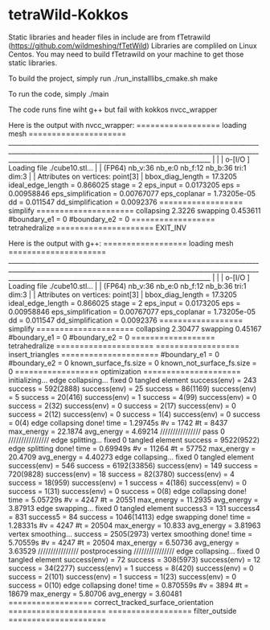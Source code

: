 # tetraWild-Kokkos
Static libraries and header files in include are from fTetrawild (https://github.com/wildmeshing/fTetWild)
Libraries are compliled on Linux Centos. You may need to build fTetrawild on your machine to get those static libraries.

To build the project, simply run 
./run_installlibs_cmake.sh
make

To run the code, simply
./main

The code runs fine wiht g++ but fail with kokkos nvcc_wrapper

Here is the output with nvcc_wrapper:
================== loading mesh =====================
     ___________________________________________________________________________________________________________________________________________________________________________________________________________________________ 
    |                                                                                                                                                                                                                           |
    | o-[I/O         ] Loading file ./cube10.stl...                                                                                                                                                                             |
    |                  (FP64) nb_v:36 nb_e:0 nb_f:12 nb_b:36 tri:1 dim:3                                                                                                                                                        |
    |                  Attributes on vertices: point[3]                                                                                                                                                                         |
bbox_diag_length = 17.3205
ideal_edge_length = 0.866025
stage = 2
eps_input = 0.0173205
eps = 0.00958846
eps_simplification = 0.00767077
eps_coplanar = 1.73205e-05
dd = 0.011547
dd_simplification = 0.0092376
================== simplify =====================
collapsing 2.3226
swapping 0.453611
#boundary_e1 = 0
#boundary_e2 = 0
================== tetrahedralize =====================
EXIT_INV


Here is the output with g++:
================== loading mesh =====================
     ___________________________________________________________________________________________________________________________________________________________________________________________________________________________ 
    |                                                                                                                                                                                                                           |
    | o-[I/O         ] Loading file ./cube10.stl...                                                                                                                                                                             |
    |                  (FP64) nb_v:36 nb_e:0 nb_f:12 nb_b:36 tri:1 dim:3                                                                                                                                                        |
    |                  Attributes on vertices: point[3]                                                                                                                                                                         |
bbox_diag_length = 17.3205
ideal_edge_length = 0.866025
stage = 2
eps_input = 0.0173205
eps = 0.00958846
eps_simplification = 0.00767077
eps_coplanar = 1.73205e-05
dd = 0.011547
dd_simplification = 0.0092376
================== simplify =====================
collapsing 2.30477
swapping 0.45167
#boundary_e1 = 0
#boundary_e2 = 0
================== tetrahedralize =====================
================== insert_triangles =====================
#boundary_e1 = 0
#boundary_e2 = 0
known_surface_fs.size = 0
known_not_surface_fs.size = 0
================== optimization =====================
initializing...
edge collapsing...
fixed 0 tangled element
success(env) = 243
success = 592(2888)
success(env) = 25
success = 86(1169)
success(env) = 5
success = 20(416)
success(env) = 1
success = 4(99)
success(env) = 0
success = 2(32)
success(env) = 0
success = 2(17)
success(env) = 0
success = 2(12)
success(env) = 0
success = 1(4)
success(env) = 0
success = 0(4)
edge collapsing done!
time = 1.29745s
#v = 1742
#t = 8437
max_energy = 22.1874
avg_energy = 4.69214
//////////////// pass 0 ////////////////
edge splitting...
fixed 0 tangled element
success = 9522(9522)
edge splitting done!
time = 0.69949s
#v = 11264
#t = 57752
max_energy = 20.4709
avg_energy = 4.40273
edge collapsing...
fixed 0 tangled element
success(env) = 546
success = 6192(33856)
success(env) = 149
success = 720(9828)
success(env) = 18
success = 82(3780)
success(env) = 4
success = 18(959)
success(env) = 1
success = 4(186)
success(env) = 0
success = 1(31)
success(env) = 0
success = 0(8)
edge collapsing done!
time = 5.05729s
#v = 4247
#t = 20551
max_energy = 11.2935
avg_energy = 3.87913
edge swapping...
fixed 0 tangled element
success3 = 131
success4 = 831
success5 = 84
success = 1046(14113)
edge swapping done!
time = 1.28331s
#v = 4247
#t = 20504
max_energy = 10.833
avg_energy = 3.81963
vertex smoothing...
success = 2505(2973)
vertex smoothing done!
time = 5.70559s
#v = 4247
#t = 20504
max_energy = 6.50736
avg_energy = 3.63529
//////////////// postprocessing ////////////////
edge collapsing...
fixed 0 tangled element
success(env) = 72
success = 308(5973)
success(env) = 12
success = 34(2277)
success(env) = 1
success = 8(420)
success(env) = 0
success = 2(101)
success(env) = 1
success = 1(23)
success(env) = 0
success = 0(10)
edge collapsing done!
time = 0.870559s
#v = 3894
#t = 18679
max_energy = 5.80706
avg_energy = 3.60481
================== correct_tracked_surface_orientation =====================
================== filter_outside =====================